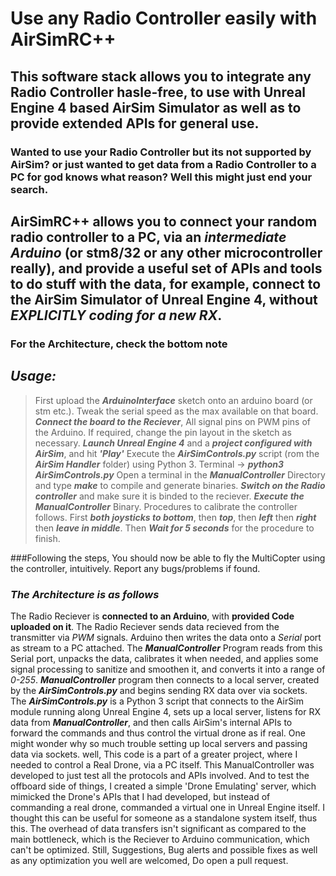 # Use any Radio Controller easily with AirSimRC++
## This software stack allows you to integrate any Radio Controller hasle-free, to use with Unreal Engine 4 based AirSim Simulator as well as to provide extended APIs for general use.
### Wanted to use your Radio Controller but its not supported by AirSim? or just wanted to get data from a Radio Controller to a PC for god knows what reason? Well this might just end your search.

## AirSimRC++ allows you to connect your random radio controller to a PC, via an **_intermediate Arduino_** (or stm8/32 or any other microcontroller really), and provide a useful set of APIs and tools to do stuff with the data, for example, connect to the AirSim Simulator of Unreal Engine 4, without **_EXPLICITLY coding for a new RX_**.

### **For the Architecture, check the bottom note**

## **_Usage:_**
>First upload the **_ArduinoInterface_** sketch onto an arduino board (or stm etc.). Tweak the serial speed as the max available on that board.
>**_Connect the board to the Reciever_**, All signal pins on PWM pins of the Arduino. If required, change the pin layout in the sketch as necessary.
>**_Launch Unreal Engine 4_** and a **_project configured with AirSim_**, and hit **_'Play'_**
>Execute the **_AirSimControls.py_** script (rom the **_AirSim Handler_** folder) using Python 3. Terminal -> **_python3 AirSimControls.py_**
>Open a terminal in the **_ManualController_** Directory and type **_make_** to compile and generate binaries.
>**_Switch on the Radio controller_** and make sure it is binded to the reciever.
>**_Execute the ManualController_** Binary. 
>Procedures to calibrate the controller follows. First **_both joysticks to bottom_**, then **_top_**, then **_left_** then **_right_** then **_leave in middle_**. Then **_Wait for 5 seconds_** for the procedure to finish.

###Following the steps, You should now be able to fly the MultiCopter using the controller, intuitively. Report any bugs/problems if found. 

### **_The Architecture is as follows_**
The Radio Reciever is **connected to an Arduino**, with **provided Code uploaded on it**. The Radio Reciever sends data recieved from the transmitter via _PWM_ signals. Arduino then writes the data onto a _Serial_ port as stream to a PC attached. 
The **_ManualController_** Program reads from this Serial port, unpacks the data, calibrates it when needed, and applies some signal processing to sanitize and smoothen it, and converts it into a range of _0-255_. **_ManualController_** program then connects to a local server, created by the **_AirSimControls.py_** and begins sending RX data over via sockets.
The **_AirSimControls.py_** is a Python 3 script that connects to the AirSim module running along Unreal Engine 4, sets up a local server, listens for RX data from **_ManualController_**, and then calls AirSim's internal APIs to forward the commands and thus control the virtual drone as if real.
One might wonder why so much trouble setting up local servers and passing data via sockets. well, This code is a part of a greater project, where I needed to control a Real Drone, via a PC itself. This ManualController was developed to just test all the protocols and APIs involved. And to test the offboard side of things, I created a simple 'Drone Emulating' server, which mimicked the Drone's APIs that I had developed, but instead of commanding a real drone, commanded a virtual one in Unreal Engine itself. I thought this can be useful for someone as a standalone system itself, thus this. 
The overhead of data transfers isn't significant as compared to the main bottleneck, which is the Reciever to Arduino communication, which can't be optimized.
Still, Suggestions, Bug alerts and possible fixes as well as any optimization you well are welcomed, Do open a pull request.


